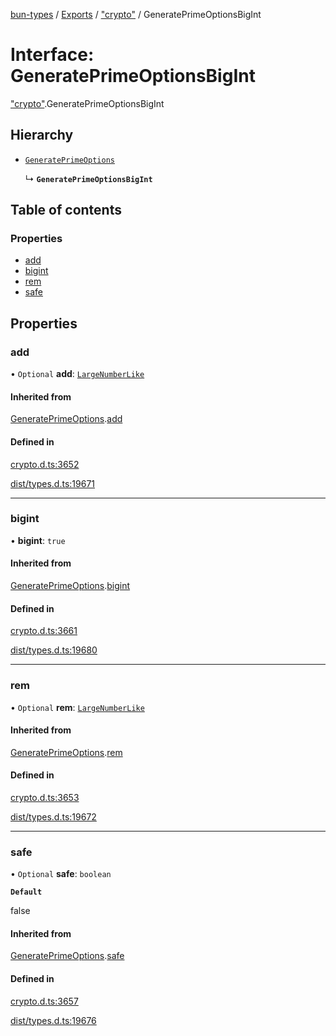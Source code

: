 [bun-types](https://github.com/oven-sh/bun-types/blob/master/api-docs/README.md) / [Exports](https://github.com/oven-sh/bun-types/blob/master/api-docs/modules.md) / ["crypto"](https://github.com/oven-sh/bun-types/blob/master/api-docs/modules/crypto_.md) / GeneratePrimeOptionsBigInt

# Interface: GeneratePrimeOptionsBigInt

["crypto"](https://github.com/oven-sh/bun-types/blob/master/api-docs/modules/crypto_.md).GeneratePrimeOptionsBigInt

## Hierarchy

- [`GeneratePrimeOptions`](https://github.com/oven-sh/bun-types/blob/master/api-docs/interfaces/crypto_.GeneratePrimeOptions.md)

  ↳ **`GeneratePrimeOptionsBigInt`**

## Table of contents

### Properties

- [add](https://github.com/oven-sh/bun-types/blob/master/api-docs/interfaces/crypto_.GeneratePrimeOptionsBigInt.md#add)
- [bigint](https://github.com/oven-sh/bun-types/blob/master/api-docs/interfaces/crypto_.GeneratePrimeOptionsBigInt.md#bigint)
- [rem](https://github.com/oven-sh/bun-types/blob/master/api-docs/interfaces/crypto_.GeneratePrimeOptionsBigInt.md#rem)
- [safe](https://github.com/oven-sh/bun-types/blob/master/api-docs/interfaces/crypto_.GeneratePrimeOptionsBigInt.md#safe)

## Properties

### add

• `Optional` **add**: [`LargeNumberLike`](https://github.com/oven-sh/bun-types/blob/master/api-docs/modules/crypto_.md#largenumberlike)

#### Inherited from

[GeneratePrimeOptions](https://github.com/oven-sh/bun-types/blob/master/api-docs/interfaces/crypto_.GeneratePrimeOptions.md).[add](https://github.com/oven-sh/bun-types/blob/master/api-docs/interfaces/crypto_.GeneratePrimeOptions.md#add)

#### Defined in

[crypto.d.ts:3652](https://github.com/valgaze/bun-types/blob/6f8dbf8/crypto.d.ts#L3652)

[dist/types.d.ts:19671](https://github.com/valgaze/bun-types/blob/6f8dbf8/dist/types.d.ts#L19671)

___

### bigint

• **bigint**: ``true``

#### Inherited from

[GeneratePrimeOptions](https://github.com/oven-sh/bun-types/blob/master/api-docs/interfaces/crypto_.GeneratePrimeOptions.md).[bigint](https://github.com/oven-sh/bun-types/blob/master/api-docs/interfaces/crypto_.GeneratePrimeOptions.md#bigint)

#### Defined in

[crypto.d.ts:3661](https://github.com/valgaze/bun-types/blob/6f8dbf8/crypto.d.ts#L3661)

[dist/types.d.ts:19680](https://github.com/valgaze/bun-types/blob/6f8dbf8/dist/types.d.ts#L19680)

___

### rem

• `Optional` **rem**: [`LargeNumberLike`](https://github.com/oven-sh/bun-types/blob/master/api-docs/modules/crypto_.md#largenumberlike)

#### Inherited from

[GeneratePrimeOptions](https://github.com/oven-sh/bun-types/blob/master/api-docs/interfaces/crypto_.GeneratePrimeOptions.md).[rem](https://github.com/oven-sh/bun-types/blob/master/api-docs/interfaces/crypto_.GeneratePrimeOptions.md#rem)

#### Defined in

[crypto.d.ts:3653](https://github.com/valgaze/bun-types/blob/6f8dbf8/crypto.d.ts#L3653)

[dist/types.d.ts:19672](https://github.com/valgaze/bun-types/blob/6f8dbf8/dist/types.d.ts#L19672)

___

### safe

• `Optional` **safe**: `boolean`

**`Default`**

false

#### Inherited from

[GeneratePrimeOptions](https://github.com/oven-sh/bun-types/blob/master/api-docs/interfaces/crypto_.GeneratePrimeOptions.md).[safe](https://github.com/oven-sh/bun-types/blob/master/api-docs/interfaces/crypto_.GeneratePrimeOptions.md#safe)

#### Defined in

[crypto.d.ts:3657](https://github.com/valgaze/bun-types/blob/6f8dbf8/crypto.d.ts#L3657)

[dist/types.d.ts:19676](https://github.com/valgaze/bun-types/blob/6f8dbf8/dist/types.d.ts#L19676)
